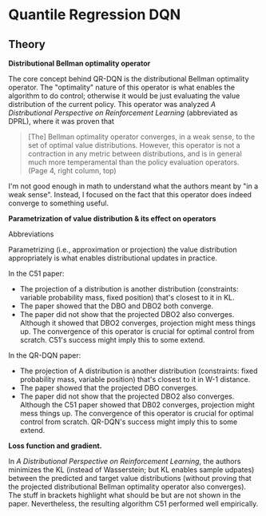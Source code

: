 # Quantile Regression DQN

## Theory

**Distributional Bellman optimality operator** 

The core concept behind QR-DQN is the distributional Bellman optimality operator. The "optimality" nature of this operator is what enables the algorithm to do control; otherwise it would be just evaluating the value distribution of the current policy. This operator was analyzed *A Distributional Perspective on Reinforcement Learning* (abbreviated as DPRL), where it was proven that 

> [The] Bellman optimality operator converges, in a weak sense, to the set of optimal value distributions. However, this operator is not a contraction in any metric between distributions, and is in general much more temperamental than the policy evaluation operators. (Page 4, right column, top)

I'm not good enough in math to understand what the authors meant by "in a weak sense". Instead, I focused on the fact that this operator does indeed converge to something useful.

**Parametrization of value distribution & its effect on operators** 

Abbreviations

Parametrizing (i.e., approximation or projection) the value distribution appropriately is what enables distributional updates in practice. 

In the C51 paper:

- The projection of a distribution is another distribution (constraints: variable probability mass, fixed position) that's closest to it in KL.
- The paper showed that the DBO and DBO2 both converge.
- The paper did not show that the projected DBO2 also converges. Although it showed that DBO2 converges, projection might mess things up. The convergence of this operator is crucial for optimal control from scratch. C51's success might imply this to some extend.

In the QR-DQN paper:

- The projection of A distribution is another distribution (constraints: fixed probability mass, variable position) that's closest to it in W-1 distance. 
- The paper showed that the projected DBO converges. 
- The paper did not show that the projected DBO2 also converges. Although the C51 paper showed that DB02 converges, projection might mess things up. The convergence of this operator is crucial for optimal control from scratch. QR-DQN's success might imply this to some extend.

**Loss function and gradient.** 

In *A Distributional Perspective on Reinforcement Learning*, the authors minimizes the KL (instead of Wasserstein; but KL enables sample udpates) between the predicted and target value distributions (without proving that the projected distributional Bellman optimality operator also converges). The stuff in brackets highlight what should be but are not shown in the paper. Nevertheless, the resulting algorithm C51 performed well empirically.


